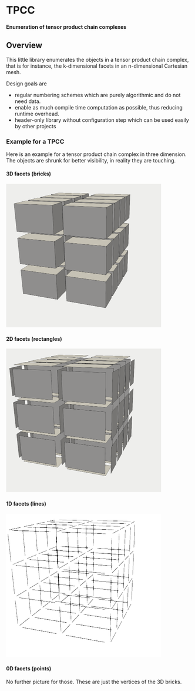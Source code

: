 # TPCC
#### Enumeration of tensor product chain complexes

## Overview

This little library enumerates the objects in a tensor product chain complex, that is for instance, the k-dimensional facets in an n-dimensional Cartesian mesh.

Design goals are
- regular numbering schemes which are purely algorithmic and do not need data.
- enable as much compile time computation as possible, thus reducing runtime overhead.
- header-only library without configuration step which can be used easily by other projects

### Example for a TPCC

Here is an example for a tensor product chain complex in three dimension. The objects are shrunk for better visibility, in reality they are touching.

#### 3D facets (bricks)
![3D facets, bricks](/doc/img/3d-small.png?raw=true)

#### 2D facets (rectangles)
![2D facets, rectangles](/doc/img/2d-small.png?raw=true)

#### 1D facets (lines)
![1D facets, lines](/doc/img/1d-small.png?raw=true)

#### 0D facets (points)
No further picture for those. These are just the vertices of the 3D bricks.
